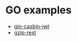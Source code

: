 # GO examples
- [gin-casbin-jwt](https://github.com/alipourhabibi/go-examples/tree/master/gin-casbin-jwt)
- [gzip-rest](https://github.com/alipourhabibi/go-examples/tree/master/gzip-rest)
